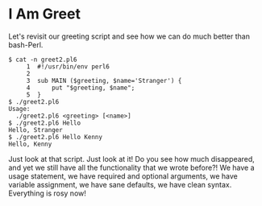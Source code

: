 # I Am Greet

Let's revisit our greeting script and see how we can do much better than bash-Perl.  

```
$ cat -n greet2.pl6
     1	#!/usr/bin/env perl6
     2
     3	sub MAIN ($greeting, $name='Stranger') {
     4	    put "$greeting, $name";
     5	}
$ ./greet2.pl6
Usage:
  ./greet2.pl6 <greeting> [<name>]
$ ./greet2.pl6 Hello
Hello, Stranger
$ ./greet2.pl6 Hello Kenny
Hello, Kenny
```

Just look at that script.  Just look at it!  Do you see how much disappeared, and yet we still have all the functionality that we wrote before?!  We have a usage statement, we have required and optional arguments, we have variable assignment, we have sane defaults, we have clean syntax.  Everything is rosy now!
